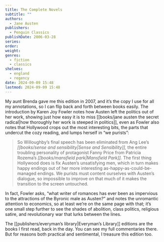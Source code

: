 ```yaml
---
title: The Complete Novels
subtitle: ""
authors:
  - Jane Austen
publishers:
  - Penguin Classics
publishDate: 2006-03-28
series: 
order: 
weight: 
genres:
  - fiction
  - classics
shelves:
  - england
  - regency
date: 2024-09-09 15:48
lastmod: 2024-09-09 15:48
---
```

My aunt Brenda gave me this edition in 2007, and it’s the copy I use for all my annotations, so I can flip back and forth between books easily. The introduction by Karen Joy Fowler notes how Austen left the politics out of her work, showing just how easy it is to miss [[books/jane austen the secret radical|how thoroughly her work is steeped in politics]], even as Fowler also notes that Hollywood crops out the most interesting bits, the parts that undercut the cozy reading, and lumps herself in “we purists”: 

> So Willoughby’s final speech has been eliminated from Ang Lee’s *[[books/sense and sensibility|Sense and Sensibility]],* the entire troubling personality of protagonist Fanny Price from Patricia Rozema’s *[[books/mansfield park|Mansfield Park]].* The first thing Hollywood does is fix Austen’s unsatisfying men, which in turn makes happy endings out of her more interesting as-happy-as-could-be-managed endings. We purists must content ourselves with Austen’s dialogue, so impossible to improve on that much of it makes the transition to the screen untouched.

In fact, Fowler asks, “what writer of romances has ever been as impervious to the attractions of the Byronic male as Austen?” and notes the unromantic attention to economics, so at least we’re on the same page with that; it’s one small step further to see the shades of abolition, class politics, religious satire, and revolutionary war that lurks between the lines.

The [[publishers/everyman’s library|Everyman’s Library]] editions are the books I first read, back in the day. You can see my full commentaries there. But for reasons both practical and sentimental, I treasure this edition too.